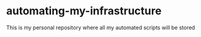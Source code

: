 # automating-my-infrastructure
This is my personal repository where all my automated scripts will be stored
